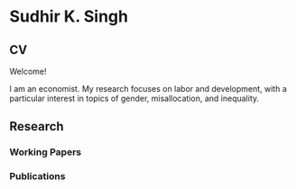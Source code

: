 # Sudhir K. Singh
## CV
Welcome!


I am an economist. My research focuses on labor and development, with a particular interest in topics of gender, misallocation, and inequality. 
## Research
### Working Papers
### Publications

